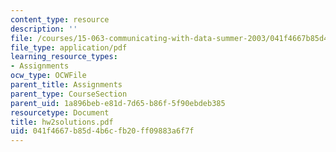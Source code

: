 ```yaml
---
content_type: resource
description: ''
file: /courses/15-063-communicating-with-data-summer-2003/041f4667b85d4b6cfb20ff09883a6f7f_hw2solutions.pdf
file_type: application/pdf
learning_resource_types:
- Assignments
ocw_type: OCWFile
parent_title: Assignments
parent_type: CourseSection
parent_uid: 1a896beb-e81d-7d65-b86f-5f90ebdeb385
resourcetype: Document
title: hw2solutions.pdf
uid: 041f4667-b85d-4b6c-fb20-ff09883a6f7f
---
```

